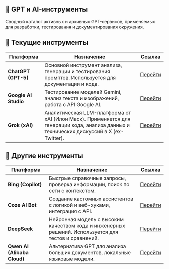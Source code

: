 
## 🧠 GPT и AI-инструменты

Сводный каталог активных и архивных GPT-сервисов, применяемых для разработки, тестирования и документирования окружения.

## 🧩 Текущие инструменты

| Платформа            | Назначение                                                                                                                               | Ссылка                                  |
| -------------------- | ---------------------------------------------------------------------------------------------------------------------------------------- | --------------------------------------- |
| **ChatGPT (GPT-5)**  | Основной инструмент анализа, генерации и тестирования промптов. Используется для документации и кода.                                    | [Перейти](https://chat.openai.com/)     |
| **Google AI Studio** | Тестирование моделей Gemini, анализ текста и изображений, работа с API Google AI.                                                        | [Перейти](https://aistudio.google.com/) |
| **Grok (xAI)**       | Аналитическая LLM-платформа от xAI (Илон Маск). Применяется для генерации кода, анализа данных и технических дискуссий в X (ex-Twitter). | [Перейти](https://grok.com/)            |

## 🧩 Другие инструменты

| Платформа                   | Назначение                                                                                           | Ссылка                                |
| --------------------------- | ---------------------------------------------------------------------------------------------------- | ------------------------------------- |
| **Bing (Copilot)**          | Быстрые справочные запросы, проверка информации, поиск по сети с контекстом.                         | [Перейти](https://www.bing.com/chat)  |
| **Coze AI Bot**             | Создание кастомных ассистентов с логикой и веб-хуками, интеграция с API.                             | [Перейти](https://www.coze.com/)      |
| **DeepSeek**                | Нейронная модель с высоким качеством кода и инженерных решений. Используется для тестов и сравнений. | [Перейти](https://chat.deepseek.com/) |
| **Qwen AI (Alibaba Cloud)** | Альтернатива GPT для анализа больших документов, локальные языковые модели.                          | [Перейти](https://chat.qwen.ai/)      |

